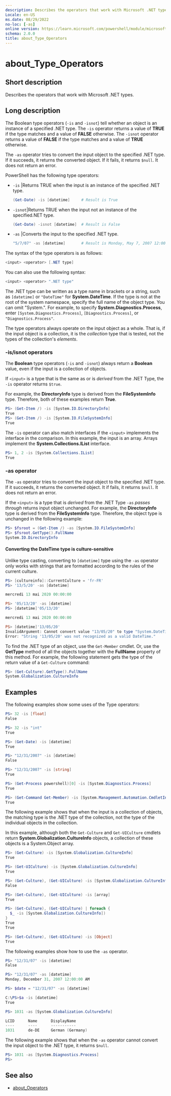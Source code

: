 ```yaml
---
description: Describes the operators that work with Microsoft .NET types.
Locale: en-US
ms.date: 08/29/2022
no-loc: [-as]
online version: https://learn.microsoft.com/powershell/module/microsoft.powershell.core/about/about_type_operators?view=powershell-7.5&WT.mc_id=ps-gethelp
schema: 2.0.0
title: about_Type_Operators
---
```

# about_Type_Operators

## Short description

Describes the operators that work with Microsoft .NET types.

## Long description

The Boolean type operators (`-is` and `-isnot`) tell whether an object is an
instance of a specified .NET type. The `-is` operator returns a value of
**TRUE** if the type matches and a value of **FALSE** otherwise. The `-isnot`
operator returns a value of **FALSE** if the type matches and a value of
**TRUE** otherwise.

The `-as` operator tries to convert the input object to the specified .NET
type. If it succeeds, it returns the converted object. If it fails, it returns
`$null`. It does not return an error.

PowerShell has the  following type operators:

- `-is`   |Returns TRUE when the input is an instance of the specified .NET type.

  ```powershell
  (Get-Date) -is [datetime]     # Result is True
  ```

- `-isnot`|Returns TRUE when the input not an instance of the specified.NET type.

  ```powershell
  (Get-Date) -isnot [datetime]  # Result is False
  ```

- `-as`   |Converts the input to the   specified .NET type.

  ```powershell
  "5/7/07" -as [datetime]       # Result is Monday, May 7, 2007 12:00:00 AM
  ```

The syntax of the type operators is as follows:

```powershell
<input> <operator> [.NET type]
```

You can also use the following syntax:

```powershell
<input> <operator> ".NET type"
```

The .NET type can be written as a type name in brackets or a string, such as
`[datetime]` or `"DateTime"` for **System.DateTime**. If the type is not at the
root of the system namespace, specify the full name of the object type. You can
omit "System.". For example, to specify **System.Diagnostics.Process**, enter
`[System.Diagnostics.Process]`, `[Diagnostics.Process]`, or
`"Diagnostics.Process"`.

The type operators always operate on the input object as a whole. That is, if
the input object is a collection, it is the _collection_ type that is tested,
not the types of the collection's _elements_.

### -is/isnot operators

The **Boolean** type operators (`-is` and `-isnot`) always return a **Boolean**
value, even if the input is a collection of objects.

If `<input>` is a type that is the same as or is _derived_ from the .NET Type,
the `-is` operator returns `$true`.

For example, the **DirectoryInfo** type is derived from the **FileSystemInfo**
type. Therefore, both of these examples return **True**.

```powershell
PS> (Get-Item /) -is [System.IO.DirectoryInfo]
True
PS> (Get-Item /) -is [System.IO.FileSystemInfo]
True
```

The `-is` operator can also match interfaces if the `<input>` implements the
interface in the comparison. In this example, the input is an array. Arrays
implement the **System.Collections.IList** interface.

```powershell
PS> 1, 2 -is [System.Collections.IList]
True
```

### -as operator

The `-as` operator tries to convert the input object to the specified .NET
type. If it succeeds, it returns the converted object. It if fails, it returns
`$null`. It does not return an error.

If the `<input>` is a type that is _derived_ from the .NET Type `-as` _passes
through_ returns input object unchanged. For example, the **DirectoryInfo**
type is derived from the **FileSystemInfo** type. Therefore, the object type is
unchanged in the following example:

```powershell
PS> $fsroot = (Get-Item /) -as [System.IO.FileSystemInfo]
PS> $fsroot.GetType().FullName
System.IO.DirectoryInfo
```

#### Converting the DateTime type is culture-sensitive

Unlike type casting, converting to `[datetime]` type using the `-as` operator
only works with strings that are formatted according to the rules of the
current culture.

```powershell
PS> [cultureinfo]::CurrentCulture = 'fr-FR'
PS> '13/5/20' -as [datetime]

mercredi 13 mai 2020 00:00:00

PS> '05/13/20' -as [datetime]
PS> [datetime]'05/13/20'

mercredi 13 mai 2020 00:00:00

PS> [datetime]'13/05/20'
InvalidArgument: Cannot convert value "13/05/20" to type "System.DateTime".
Error: "String '13/05/20' was not recognized as a valid DateTime."
```

To find the .NET type of an object, use the `Get-Member` cmdlet. Or, use the
**GetType** method of all the objects together with the **FullName** property
of this method. For example, the following statement gets the type of the
return value of a `Get-Culture` command:

```powershell
PS> (Get-Culture).GetType().FullName
System.Globalization.CultureInfo
```

## Examples

The following examples show some uses of the Type operators:

```powershell
PS> 32 -is [float]
False

PS> 32 -is "int"
True

PS> (Get-Date) -is [datetime]
True

PS> "12/31/2007" -is [datetime]
False

PS> "12/31/2007" -is [string]
True

PS> (Get-Process powershell)[0] -is [System.Diagnostics.Process]
True

PS> (Get-Command Get-Member) -is [System.Management.Automation.CmdletInfo]
True
```

The following example shows that when the input is a collection of objects, the
matching type is the .NET type of the collection, not the type of the
individual objects in the collection.

In this example, although both the `Get-Culture` and `Get-UICulture` cmdlets
return **System.Globalization.CultureInfo** objects, a collection of these
objects is a System.Object array.

```powershell
PS> (Get-Culture) -is [System.Globalization.CultureInfo]
True

PS> (Get-UICulture) -is [System.Globalization.CultureInfo]
True

PS> (Get-Culture), (Get-UICulture) -is [System.Globalization.CultureInfo]
False

PS> (Get-Culture), (Get-UICulture) -is [array]
True

PS> (Get-Culture), (Get-UICulture) | foreach {
  $_ -is [System.Globalization.CultureInfo])
}
True
True

PS> (Get-Culture), (Get-UICulture) -is [Object]
True
```

The following examples show how to use the `-as` operator.

```powershell
PS> "12/31/07" -is [datetime]
False

PS> "12/31/07" -as [datetime]
Monday, December 31, 2007 12:00:00 AM

PS> $date = "12/31/07" -as [datetime]

C:\PS>$a -is [datetime]
True

PS> 1031 -as [System.Globalization.CultureInfo]

LCID      Name      DisplayName
----      ----      -----------
1031      de-DE     German (Germany)
```

The following example shows that when the `-as` operator cannot convert the
input object to the .NET type, it returns `$null`.

```powershell
PS> 1031 -as [System.Diagnostics.Process]
PS>
```

## See also

- [about_Operators](about_Operators.md)
